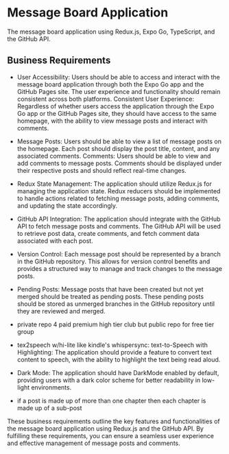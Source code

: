 # Message Board Application

The message board application using Redux.js, Expo Go, TypeScript, and the GitHub API.

## Business Requirements

- User Accessibility: Users should be able to access and interact with the message board application through both the Expo Go app and the GitHub Pages site. The user experience and functionality should remain consistent across both platforms. Consistent User Experience: Regardless of whether users access the application through the Expo Go app or the GitHub Pages site, they should have access to the same homepage, with the ability to view message posts and interact with comments.

- Message Posts: Users should be able to view a list of message posts on the homepage. Each post should display the post title, content, and any associated comments. Comments: Users should be able to view and add comments to message posts. Comments should be displayed under their respective posts and should reflect real-time changes.

- Redux State Management: The application should utilize Redux.js for managing the application state. Redux reducers should be implemented to handle actions related to fetching message posts, adding comments, and updating the state accordingly.

- GitHub API Integration: The application should integrate with the GitHub API to fetch message posts and comments. The GitHub API will be used to retrieve post data, create comments, and fetch comment data associated with each post.

- Version Control: Each message post should be represented by a branch in the GitHub repository. This allows for version control benefits and provides a structured way to manage and track changes to the message posts.

- Pending Posts: Message posts that have been created but not yet merged should be treated as pending posts. These pending posts should be stored as unmerged branches in the GitHub repository until they are reviewed and merged.

- private repo 4 paid premium high tier club but public repo for free tier group 

- tex2speech w/hi-lite like kindle's whispersync: text-to-Speech with Highlighting: The application should provide a feature to convert text content to speech, with the ability to highlight the text being read aloud.

- Dark Mode: The application should have DarkMode enabled by default, providing users with a dark color scheme for better readability in low-light environments. 

- if a post is made up of more than one chapter then each chapter is made up of a sub-post

These business requirements outline the key features and functionalities of the message board application using Redux.js and the GitHub API. By fulfilling these requirements, you can ensure a seamless user experience and effective management of message posts and comments.
